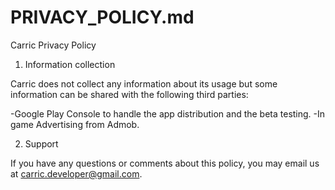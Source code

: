 # PRIVACY_POLICY.md
Carric Privacy Policy

1. Information collection

Carric does not collect any information about its usage but some information can be shared with the following third parties:

-Google Play Console to handle the app distribution and the beta testing.
-In game Advertising from Admob.

2. Support

If you have any questions or comments about this policy, you may email us at carric.developer@gmail.com.
